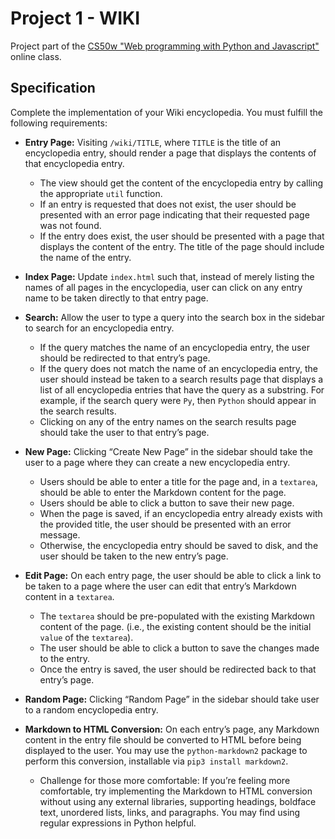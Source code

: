 # Project 1 - WIKI
Project part of the [CS50w "Web programming with Python and Javascript"](https://cs50.harvard.edu/web/2020/) online class.

## Specification

Complete the implementation of your Wiki encyclopedia. You must fulfill the following requirements:

* **Entry Page:** Visiting `/wiki/TITLE`, where `TITLE` is the title of an encyclopedia entry, should render a page that displays the contents of that encyclopedia entry.
    * The view should get the content of the encyclopedia entry by calling the appropriate `util` function.
    * If an entry is requested that does not exist, the user should be presented with an error page indicating that their requested page was not found.
    * If the entry does exist, the user should be presented with a page that displays the content of the entry. The title of the page should include the name of the entry.

* **Index Page:** Update `index.html` such that, instead of merely listing the names of all pages in the encyclopedia, user can click on any entry name to be taken directly to that entry page.

* **Search:** Allow the user to type a query into the search box in the sidebar to search for an encyclopedia entry.
    * If the query matches the name of an encyclopedia entry, the user should be redirected to that entry’s page.
    * If the query does not match the name of an encyclopedia entry, the user should instead be taken to a search results page that displays a list of all encyclopedia entries that have the query as a substring. For example, if the search query were `Py`, then `Python` should appear in the search results.
    * Clicking on any of the entry names on the search results page should take the user to that entry’s page.

* **New Page:** Clicking “Create New Page” in the sidebar should take the user to a page where they can create a new encyclopedia entry.
    * Users should be able to enter a title for the page and, in a `textarea`, should be able to enter the Markdown content for the page.
    * Users should be able to click a button to save their new page.
    * When the page is saved, if an encyclopedia entry already exists with the provided title, the user should be presented with an error message.
    * Otherwise, the encyclopedia entry should be saved to disk, and the user should be taken to the new entry’s page.
* **Edit Page:** On each entry page, the user should be able to click a link to be taken to a page where the user can edit that entry’s Markdown content in a `textarea`.
    * The `textarea` should be pre-populated with the existing Markdown content of the page. (i.e., the existing content should be the initial `value` of the `textarea`).
    * The user should be able to click a button to save the changes made to the entry.
    * Once the entry is saved, the user should be redirected back to that entry’s page.
* **Random Page:** Clicking “Random Page” in the sidebar should take user to a random encyclopedia entry.
* **Markdown to HTML Conversion:** On each entry’s page, any Markdown content in the entry file should be converted to HTML before being displayed to the user. You may use the `python-markdown2` package to perform this conversion, installable via `pip3 install markdown2`.
    * Challenge for those more comfortable: If you’re feeling more comfortable, try implementing the Markdown to HTML conversion without using any external libraries, supporting headings, boldface text, unordered lists, links, and paragraphs. You may find using regular expressions in Python helpful.
